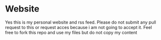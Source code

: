 # Website

Yes this is my personal website and rss feed. Please do not submit any pull request to this or request acces because i am not going to accept it. 
Feel free to fork this repo and use my files but do not copy my content